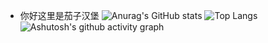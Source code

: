 - 你好这里是茄子汉堡
![Anurag's GitHub stats](https://github-readme-stats.vercel.app/api?username=auberginewly)
![Top Langs](https://github-readme-stats.vercel.app/api/top-langs/?username=auberginewly)
![Ashutosh's github activity graph](https://github-readme-activity-graph.vercel.app/graph?username=auberginewly)

<!---
auberginewly/auberginewly is a ✨ special ✨ repository because its `README.md` (this file) appears on your GitHub profile.
You can click the Preview link to take a look at your changes.
--->

